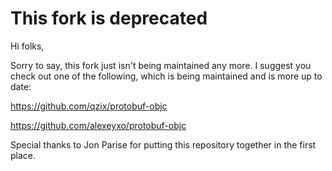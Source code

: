 # This fork is deprecated

Hi folks,

Sorry to say, this fork just isn't being maintained any more.  I suggest you check out one of the following, which is being maintained and is more up to date:

https://github.com/qzix/protobuf-objc

https://github.com/alexeyxo/protobuf-objc


Special thanks to Jon Parise for putting this repository together in the first place.
